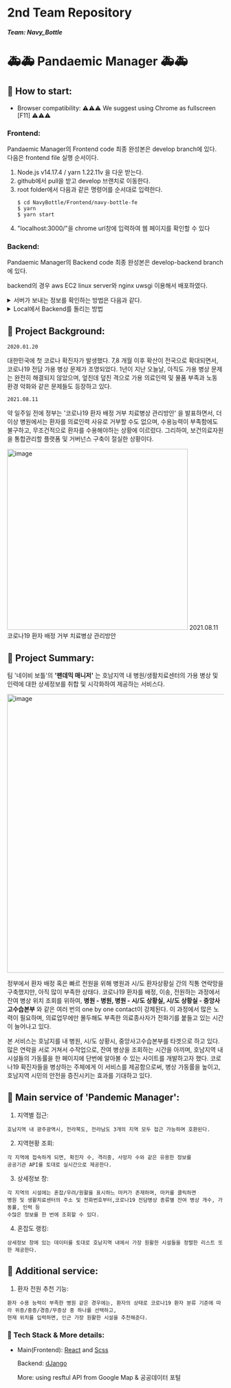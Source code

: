 # 2nd Team Repository
##### Team: Navy_Bottle

# 🚑🚑 Pandaemic Manager 🚑🚑 


## 🏥 How to start:

  - Browser compatibility: 
    ⚠️⚠️⚠️ We suggest using Chrome as fullscreen [F11] ⚠️⚠️⚠️

### Frontend:
Pandaemic Manager의 Frontend code 최종 완성본은 develop branch에 있다.   
다음은 frontend file 실행 순서이다. 

1. Node.js v14.17.4 / yarn 1.22.11v 을 다운 받는다.
2. github에서 pull을 받고 develop 브랜치로 이동한다. 
3. root folder에서 다음과 같은 명령어를 순서대로 입력한다.
    ~~~
    $ cd NavyBottle/Frontend/navy-bottle-fe
    $ yarn 
    $ yarn start 
    ~~~
4. "localhost:3000/"을 chrome url창에 입력하여 웹 페이지를 확인할 수 있다 


### Backend:
Pandaemic Manager의 Backend code 최종 완성본은 develop-backend branch에 있다.   

backend의 경우 aws EC2 linux server와 nginx uwsgi 이용해서 배포하였다. 

<details>
<summary>서버가 보내는 정보를 확인하는 방법은 다음과 같다.</summary>
<div markdown="1">

    1. PostMan을 다운 받는다.
    2. Get Method를 이용해서 http://ec2-15-165-19-108.ap-northeast-2.compute.amazonaws.com/covid/ 요청을 보낸다
    3. Json 파일이 오는지 확인한다.

</div>
</details>


<details>
<summary>Local에서 Backend를 돌리는 방법</summary>
<div markdown="1">
    
#### Local에서 돌리기 전에 안내사항   
- Local에는 Nginx , uwsgi와 같은 배포 툴이 설치 되어있지 않으며 공공기관 API를 받아오는 python 파일은 구축되어 있지만 이를 주기적으로 실행시키는 Crontab 매크로가 설정되어 있지 않다.

#### Local에서 Backend를 돌리는 방법
1. git clone을 이용해서 코드를 받아온 후에 git checkout develop-backend 브랜치로 들어간다.
2. 루트 폴더에서 NavyBottle/Backend/navybottle_django 의 requestments.txt를 이용해서 python 가상환경을 설치한다.
3. 가상환경을 실행하고 NavyBottle/Backend/navybottle_django 위치에서 다음 코드를 입력한다.

    ~~~
    python manage.py makemigrations
    python manage.py migrate
    ~~~

4. DB가 성공적으로 migration 되었으면 NavyBottle/Backend/navybottle_django/covid_pipline.py를 실행한다 (linux server에서는 crontab을 이용해서 이 과정이 30분에 한 번씩 일어난다)
5. 성공적으로 파일이 실행 되면 다음과 같은 명령어를 입력하여 dJango서버를 실행한다
    ~~~
    python manage.py runserver
    ~~~
6. localhost:[포트 번호]/covid/ 의 Rest API를 postman에서 제대로 정보가 보내지는지 확인한다     
    

</div>
</details>


## 🏥 Project Background:
  ~~~ 
  2020.01.20 
  ~~~
  대한민국에 첫 코로나 확진자가 발생했다. 7,8 개월 이후 확산이 전국으로 확대되면서, 코로나19 전담 가용 병상 문제가 조명되었다. 
  1년이 지난 오늘날, 아직도 가용 병상 문제는 완전히 해결되지 않았으며, 엎친데 덮친 격으로 가용 의료인력 및 물품 부족과 노동 환경 악화와 같은 문제들도 등장하고 있다.
  
  ~~~ 
  2021.08.11 
  ~~~
  약 일주일 전에 정부는 '코로나19 환자 배정 거부 치료병상 관리방안' 을 발표하면서, 더 이상 병원에서는 환자를 의료인력 사유로 거부할 수도 없으며,
  수용능력이 부족함에도 불구하고, 무조건적으로 환자를 수용해야하는 상황에 이르렀다. 
  그리하여, 보건의료자원을 통합관리할 플랫폼 및 거버넌스 구축이 절실한 상황이다.
  
  <img width="420" alt="image" src="https://user-images.githubusercontent.com/80466587/129830970-a6dfaad7-6667-4082-b99d-9d3b1f082f83.png">
  2021.08.11 코로나19 환자 배정 거부 치료병상 관리방안

## 🏥 Project Summary:

  팀 '네이비 보틀'의 __'팬데믹 매니저'__ 는 
  호남지역 내 병원/생활치료센터의 가용 병상 및 인력에 대한 상세정보를 취합 및 시각화하여 제공하는 서비스다. 
  
  <img width="647" alt="image" src="https://user-images.githubusercontent.com/80466587/129831737-0c6c8b46-9f35-4b6a-8286-44d5bd1afa64.png">

  정부에서 환자 배정 혹은 빠르 전원을 위해 병원과 시/도 환자상황실 간의 직통 연락망을 구축했지만, 아직 많이 부족한 상태다.
  코로나19 환자를 배정, 이송, 전원하는 과정에서 잔여 병상 위치 조회를 위하여, **병원 - 병원, 병원 - 시/도 상황실, 시/도 상황실 - 중앙사고수습본부** 와 같은
  여러 번의 one by one contact이 강제된다. 이 과정에서 많은 노력이 필요하며, 의료업무에만 몰두해도 부족한 의료종사자가 전화기를 붙들고 있는 시간이 늘어나고 있다.
  
  본 서비스는 호남지를 내 병원, 시/도 상황시, 중앙사고수습본부를 타겟으로 하고 있다. 많은 연락을 서로 거쳐서 수작업으로, 잔여 병상을 조회하는 시간을 아끼며,
  호남지역 내 시설들의 가동률을 한 페이지에 단번에 알아볼 수 있는 사이트를 개발하고자 했다.
  코로나19 확진자들을 병상하는 주체에게 이 서비스를 제공함으로써, 병상 가동률을 높이고,
  호남지역 시민의 안전을 증진시키는 효과를 기대하고 있다.
  
## 🏥 Main service of 'Pandemic Manager':

  1. 지역별 접근:
  
    호남지역 내 광주광역시, 전라북도, 전라남도 3개의 지역 모두 접근 가능하며 호환된다.
    
  2. 지역현황 조회:

    각 지역에 접속하게 되면, 확진자 수, 격리중, 사망자 수와 같은 유용한 정보를
    공공기관 API를 토대로 실시간으로 제공한다.
    
  3. 상세정보 창:
  
    각 지역의 시설에는 혼잡/우려/원활을 표시하느 마커가 존재하며, 마커를 클릭하면
    병원 및 생활치료센터의 주소 및 전화번호부터,코로나19 전담병상 종류별 잔여 병상 개수, 가동률, 인력 등
    수많은 정보를 한 번에 조회할 수 있다.
    
  4. 혼잡도 랭킹:

    상세정보 창에 있는 데이터를 토대로 호남지역 내에서 가장 원활한 시설들을 정렬한 리스트 또한 제공한다.

## 🏥 Additional service: 

  1. 환자 전원 추천 기능:
  
    환자 수용 능력이 부족한 병원 같은 경우에는, 환자의 상태로 코로나19 환자 분류 기준에 따라 위증/중증/경증/무증상 중 하나를 선택하고,
    현재 위치를 입력하면, 인근 가장 원활한 시설을 추천해준다.

### 🏥 Tech Stack & More details:

  - Main(Frontend): 
    [React](https://ko.reactjs.org) and [Scss](https://sass-lang.com)
    
    Backend: 
    [dJango](https://www.djangoproject.com)
    
    More: using resftul API from Google Map & 공공데이터 포털
    
    
